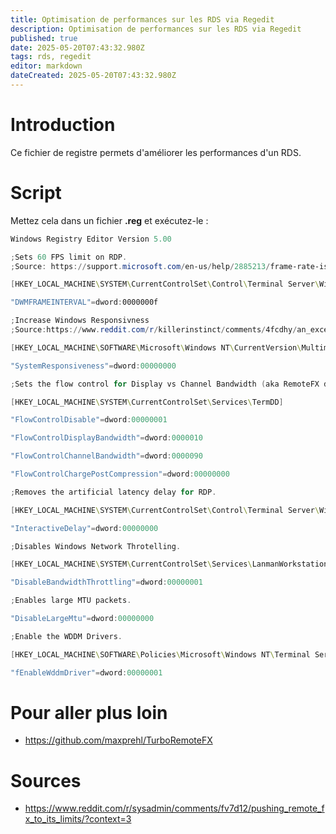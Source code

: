 ```yaml
---
title: Optimisation de performances sur les RDS via Regedit
description: Optimisation de performances sur les RDS via Regedit
published: true
date: 2025-05-20T07:43:32.980Z
tags: rds, regedit
editor: markdown
dateCreated: 2025-05-20T07:43:32.980Z
---
```


# Introduction
Ce fichier de registre permets d'améliorer les performances d'un RDS.


# Script

Mettez cela dans un fichier **.reg** et exécutez-le : 

```powershell
Windows Registry Editor Version 5.00

;Sets 60 FPS limit on RDP.
;Source: https://support.microsoft.com/en-us/help/2885213/frame-rate-is-limited-to-30-fps-in-windows-8-and-windows-server-2012-r

[HKEY_LOCAL_MACHINE\SYSTEM\CurrentControlSet\Control\Terminal Server\WinStations]

"DWMFRAMEINTERVAL"=dword:0000000f

;Increase Windows Responsivness
;Source:https://www.reddit.com/r/killerinstinct/comments/4fcdhy/an_excellent_guide_to_optimizing_your_windows_10/

[HKEY_LOCAL_MACHINE\SOFTWARE\Microsoft\Windows NT\CurrentVersion\Multimedia\SystemProfile]

"SystemResponsiveness"=dword:00000000

;Sets the flow control for Display vs Channel Bandwidth (aka RemoteFX devices, including controllers.)

[HKEY_LOCAL_MACHINE\SYSTEM\CurrentControlSet\Services\TermDD]

"FlowControlDisable"=dword:00000001

"FlowControlDisplayBandwidth"=dword:0000010

"FlowControlChannelBandwidth"=dword:0000090

"FlowControlChargePostCompression"=dword:00000000

;Removes the artificial latency delay for RDP.

[HKEY_LOCAL_MACHINE\SYSTEM\CurrentControlSet\Control\Terminal Server\WinStations\RDP-Tcp]

"InteractiveDelay"=dword:00000000

;Disables Windows Network Throtelling.

[HKEY_LOCAL_MACHINE\SYSTEM\CurrentControlSet\Services\LanmanWorkstation\Parameters]

"DisableBandwidthThrottling"=dword:00000001

;Enables large MTU packets.

"DisableLargeMtu"=dword:00000000

;Enable the WDDM Drivers.

[HKEY_LOCAL_MACHINE\SOFTWARE\Policies\Microsoft\Windows NT\Terminal Services]

"fEnableWddmDriver"=dword:00000001
```


# Pour aller plus loin 

- https://github.com/maxprehl/TurboRemoteFX


# Sources

- https://www.reddit.com/r/sysadmin/comments/fv7d12/pushing_remote_fx_to_its_limits/?context=3